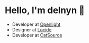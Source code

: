 # Hello, I'm delnyn 👋

* Developer at [Openlight](https://openlight.me)
* Designer at [Lucide](https://lucide.dev)
* Developer at [CatSource](https://csourcesc.github.io)
